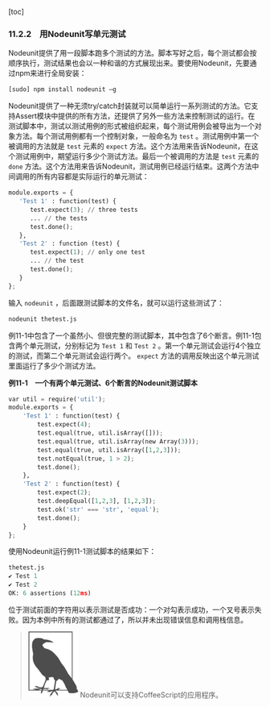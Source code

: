 [toc]

### 11.2.2　用Nodeunit写单元测试

Nodeunit提供了用一段脚本跑多个测试的方法。脚本写好之后，每个测试都会按顺序执行，测试结果也会以一种和谐的方式展现出来。要使用Nodeunit，先要通过npm来进行全局安装：

```python
[sudo] npm install nodeunit –g
```

Nodeunit提供了一种无须try/catch封装就可以简单运行一系列测试的方法。它支持Assert模块中提供的所有方法，还提供了另外一些方法来控制测试的运行。在测试脚本中，测试以测试用例的形式被组织起来，每个测试用例会被导出为一个对象方法。每个测试用例都有一个控制对象，一般命名为 `test` 。测试用例中第一个被调用的方法就是 `test` 元素的 `expect` 方法。这个方法用来告诉Nodeunit，在这个测试用例中，期望运行多少个测试方法。最后一个被调用的方法是 `test` 元素的 `done` 方法。这个方法用来告诉Nodeunit，测试用例已经运行结束。这两个方法中间调用的所有内容都是实际运行的单元测试：

```python
module.exports = {
   'Test 1' : function(test) {
      test.expect(3); // three tests
      ... // the tests
      test.done();
   },
   'Test 2' : function (test) {
      test.expect(1); // only one test
      ... // the test
      test.done();
   }
};
```

输入 `nodeunit` ，后面跟测试脚本的文件名，就可以运行这些测试了：

```python
nodeunit thetest.js
```

例11-1中包含了一个虽然小、但很完整的测试脚本，其中包含了6个断言。例11-1包含两个单元测试，分别标记为 `Test 1` 和 `Test 2` 。第一个单元测试会运行4个独立的测试，而第二个单元测试会运行两个。 `expect` 方法的调用反映出这个单元测试里面运行了多少个测试方法。

**例11-1　一个有两个单元测试、6个断言的Nodeunit测试脚本**

```python
var util = require('util');
module.exports = {
    'Test 1' : function(test) {
        test.expect(4);
        test.equal(true, util.isArray([]));
        test.equal(true, util.isArray(new Array(3)));
        test.equal(true, util.isArray([1,2,3]));
        test.notEqual(true, 1 > 2);
        test.done();
    },
    'Test 2' : function(test) {
        test.expect(2);
        test.deepEqual([1,2,3], [1,2,3]);
        test.ok('str' === 'str', 'equal');
        test.done();
    }
};
```

使用Nodeunit运行例11-1测试脚本的结果如下：

```python
thetest.js
✔ Test 1 
✔ Test 2 
OK: 6 assertions (12ms)
```

位于测试前面的字符用以表示测试是否成功：一个对勾表示成功，一个叉号表示失败。因为本例中所有的测试都通过了，所以并未出现错误信息和调用栈信息。

> <img class="my_markdown" src="./images/112.png" style="width:99px;  height: 131px; " width="10%"/>
> Nodeunit可以支持CoffeeScript的应用程序。

